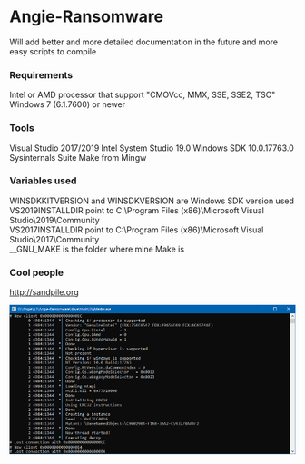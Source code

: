 # Angie-Ransomware

Will add better and more detailed documentation in the future and more easy scripts to compile

### Requirements
Intel or AMD processor that support "CMOVcc, MMX, SSE, SSE2, TSC"   
Windows 7 (6.1.7600) or newer

### Tools
Visual Studio 2017/2019
Intel System Studio 19.0
Windows SDK 10.0.17763.0
Sysinternals Suite
Make from Mingw

### Variables used
WINSDKKITVERSION and WINSDKVERSION are Windows SDK version used
VS2019INSTALLDIR point to C:\Program Files (x86)\Microsoft Visual Studio\2019\Community   
VS2017INSTALLDIR point to C:\Program Files (x86)\Microsoft Visual Studio\2017\Community   
__GNU_MAKE is the folder where mine Make is   

### Cool people
http://sandpile.org

![image1](images/image01.png)
